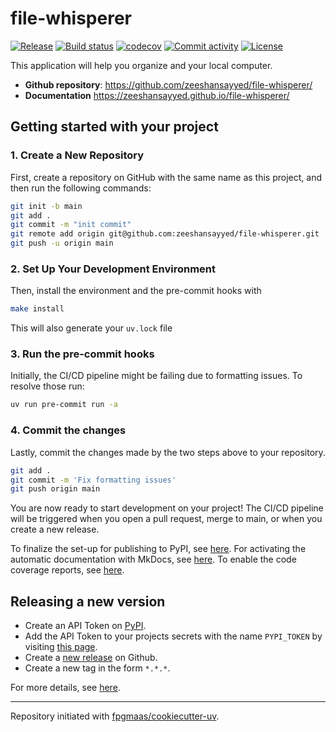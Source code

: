 # file-whisperer

[![Release](https://img.shields.io/github/v/release/zeeshansayyed/file-whisperer)](https://img.shields.io/github/v/release/zeeshansayyed/file-whisperer)
[![Build status](https://img.shields.io/github/actions/workflow/status/zeeshansayyed/file-whisperer/main.yml?branch=main)](https://github.com/zeeshansayyed/file-whisperer/actions/workflows/main.yml?query=branch%3Amain)
[![codecov](https://codecov.io/gh/zeeshansayyed/file-whisperer/branch/main/graph/badge.svg)](https://codecov.io/gh/zeeshansayyed/file-whisperer)
[![Commit activity](https://img.shields.io/github/commit-activity/m/zeeshansayyed/file-whisperer)](https://img.shields.io/github/commit-activity/m/zeeshansayyed/file-whisperer)
[![License](https://img.shields.io/github/license/zeeshansayyed/file-whisperer)](https://img.shields.io/github/license/zeeshansayyed/file-whisperer)

This application will help you organize and your local computer.

- **Github repository**: <https://github.com/zeeshansayyed/file-whisperer/>
- **Documentation** <https://zeeshansayyed.github.io/file-whisperer/>

## Getting started with your project

### 1. Create a New Repository

First, create a repository on GitHub with the same name as this project, and then run the following commands:

```bash
git init -b main
git add .
git commit -m "init commit"
git remote add origin git@github.com:zeeshansayyed/file-whisperer.git
git push -u origin main
```

### 2. Set Up Your Development Environment

Then, install the environment and the pre-commit hooks with

```bash
make install
```

This will also generate your `uv.lock` file

### 3. Run the pre-commit hooks

Initially, the CI/CD pipeline might be failing due to formatting issues. To resolve those run:

```bash
uv run pre-commit run -a
```

### 4. Commit the changes

Lastly, commit the changes made by the two steps above to your repository.

```bash
git add .
git commit -m 'Fix formatting issues'
git push origin main
```

You are now ready to start development on your project!
The CI/CD pipeline will be triggered when you open a pull request, merge to main, or when you create a new release.

To finalize the set-up for publishing to PyPI, see [here](https://fpgmaas.github.io/cookiecutter-uv/features/publishing/#set-up-for-pypi).
For activating the automatic documentation with MkDocs, see [here](https://fpgmaas.github.io/cookiecutter-uv/features/mkdocs/#enabling-the-documentation-on-github).
To enable the code coverage reports, see [here](https://fpgmaas.github.io/cookiecutter-uv/features/codecov/).

## Releasing a new version

- Create an API Token on [PyPI](https://pypi.org/).
- Add the API Token to your projects secrets with the name `PYPI_TOKEN` by visiting [this page](https://github.com/zeeshansayyed/file-whisperer/settings/secrets/actions/new).
- Create a [new release](https://github.com/zeeshansayyed/file-whisperer/releases/new) on Github.
- Create a new tag in the form `*.*.*`.

For more details, see [here](https://fpgmaas.github.io/cookiecutter-uv/features/cicd/#how-to-trigger-a-release).

---

Repository initiated with [fpgmaas/cookiecutter-uv](https://github.com/fpgmaas/cookiecutter-uv).
